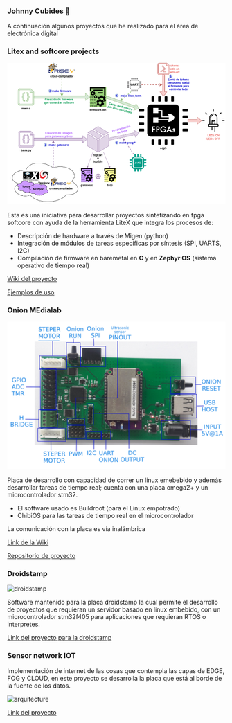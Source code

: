 ### Johnny Cubides 👋

A continuación algunos proyectos que he realizado
para el área de electrónica digital

### Litex and softcore projects
![litex](https://raw.githubusercontent.com/unal-digital-electronic/litex-and-softcore-projects/dev-cl-5a-75e-examples/cl-5a-75e-project-example/litex-vexriscv-blink/img/litex-vexriscv-colorlight5a-75e.png)

Esta es una iniciativa para desarrollar proyectos sintetizando en fpga
softcore con ayuda de la herramienta LiteX que integra los procesos de:

* Descripción de hardware a través de Migen (python)
* Integración de módulos de tareas específicas por síntesis (SPI, UARTS, I2C)
* Compilación de firmware en baremetal en **C** y en **Zephyr OS** (sistema operativo de tiempo real)

[Wiki del proyecto](https://github.com/unal-digital-electronic/litex-and-softcore-projects/wiki/Hola-mundo-ColorLight-5A-75E)

[Ejemplos de uso](https://gitlab.com/johnnycubides/litex-examples)


### Onion MEdialab

![onion medialab](https://raw.githubusercontent.com/johnnycubides/onion-medialab/master/docs/images/onion-medialab/medialab_general_labels.jpg)


Placa de desarrollo con capacidad de correr un linux emebebido y además desarrollar tareas de tiempo real;
cuenta con una placa omega2+ y un microcontrolador stm32.

* El software usado es Buildroot (para el Linux empotrado)
* ChibiOS para las tareas de tiempo real en el microcontrolador

La comunicación con la placa es vía inalámbrica

[Link de la Wiki](https://www.pagehub.org/johnnycubides/onion-medialab/Main)

[Repositorio de proyecto](https://www.pagehub.org/johnnycubides/onion-medialab/Main)

### Droidstamp

![droidstamp](https://gitlab.com/johnnycubides/droidstamp/-/raw/master/droidstamp.png)

Software mantenido para la placa droidstamp la cual permite el desarrollo de proyectos que requieran un servidor basado en linux embebido,
con un microcontrolador stm32f405 para aplicaciones que requieran RTOS o interpretes.

[Link del proyecto para la droidstamp](https://gitlab.com/johnnycubides/droidstamp)

### Sensor network IOT

Implementación de internet de las cosas que contempla las capas de EDGE, FOG y CLOUD, en este proyecto se
desarrolla la placa que está al borde de la fuente de los datos.

![arquitecture](https://gitlab.com/johnnycubides/sensor-network-iot/-/raw/master/architecture.png)

[Link del proyecto](https://gitlab.com/johnnycubides/sensor-network-iot)


<!--
**johnnycubides/johnnycubides** is a ✨ _special_ ✨ repository because its `README.md` (this file) appears on your GitHub profile.

Here are some ideas to get you started:

- 🔭 I’m currently working on ...
- 🌱 I’m currently learning ...
- 👯 I’m looking to collaborate on ...
- 🤔 I’m looking for help with ...
- 💬 Ask me about ...
- 📫 How to reach me: ...
- 😄 Pronouns: ...
- ⚡ Fun fact: ...
-->
